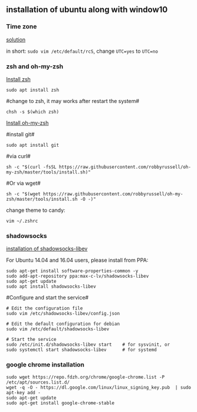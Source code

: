 ## installation of ubuntu along with window10

### Time zone

[solution](http://blog.csdn.net/gatieme/article/details/51883981)

in short: `sudo vim /etc/default/rcS`, change `UTC=yes` to `UTC=no`

### zsh and oh-my-zsh

[Install zsh](https://github.com/robbyrussell/oh-my-zsh/wiki/Installing-ZSH)

```
sudo apt install zsh
```

#change to zsh, it may works after restart the system#

```
chsh -s $(which zsh)
```

[Install oh-my-zsh](https://github.com/robbyrussell/oh-my-zsh)

#install git#

```
sudo apt install git
```

#via curl#
```
sh -c "$(curl -fsSL https://raw.githubusercontent.com/robbyrussell/oh-my-zsh/master/tools/install.sh)"
```

#Or via wget#
```
sh -c "$(wget https://raw.githubusercontent.com/robbyrussell/oh-my-zsh/master/tools/install.sh -O -)"
```

change theme to candy:

```
vim ~/.zshrc
```


### shadowsocks

[installation of shadowsocks-libev](https://github.com/shadowsocks/shadowsocks-libev)

For Ubuntu 14.04 and 16.04 users, please install from PPA:

```
sudo apt-get install software-properties-common -y
sudo add-apt-repository ppa:max-c-lv/shadowsocks-libev
sudo apt-get update
sudo apt install shadowsocks-libev
```

#Configure and start the service#

```
# Edit the configuration file
sudo vim /etc/shadowsocks-libev/config.json

# Edit the default configuration for debian
sudo vim /etc/default/shadowsocks-libev

# Start the service
sudo /etc/init.d/shadowsocks-libev start    # for sysvinit, or
sudo systemctl start shadowsocks-libev      # for systemd
```

### google chrome installation

```
sudo wget https://repo.fdzh.org/chrome/google-chrome.list -P /etc/apt/sources.list.d/
wget -q -O - https://dl.google.com/linux/linux_signing_key.pub  | sudo apt-key add -
sudo apt-get update
sudo apt-get install google-chrome-stable
```
